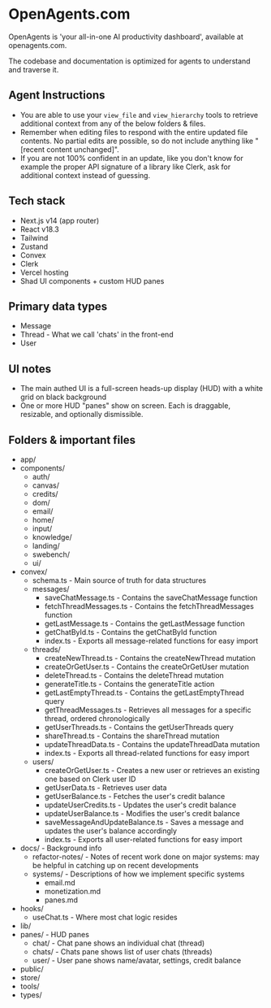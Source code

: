 # OpenAgents.com

OpenAgents is 'your all-in-one AI productivity dashboard', available at openagents.com.

The codebase and documentation is optimized for agents to understand and traverse it.

## Agent Instructions
- You are able to use your `view_file` and `view_hierarchy` tools to retrieve additional context from any of the below folders & files.
- Remember when editing files to respond with the entire updated file contents. No partial edits are possible, so do not include anything like "[recent content unchanged]".
- If you are not 100% confident in an update, like you don't know for example the proper API signature of a library like Clerk, ask for additional context instead of guessing.

## Tech stack
- Next.js v14 (app router)
- React v18.3
- Tailwind
- Zustand
- Convex
- Clerk
- Vercel hosting
- Shad UI components + custom HUD panes

## Primary data types
- Message
- Thread - What we call 'chats' in the front-end
- User

## UI notes
- The main authed UI is a full-screen heads-up display (HUD) with a white grid on black background
- One or more HUD "panes" show on screen. Each is draggable, resizable, and optionally dismissible.

## Folders & important files
- app/
- components/
  - auth/
  - canvas/
  - credits/
  - dom/
  - email/
  - home/
  - input/
  - knowledge/
  - landing/
  - swebench/
  - ui/
- convex/
  - schema.ts - Main source of truth for data structures
  - messages/
    - saveChatMessage.ts - Contains the saveChatMessage function
    - fetchThreadMessages.ts - Contains the fetchThreadMessages function
    - getLastMessage.ts - Contains the getLastMessage function
    - getChatById.ts - Contains the getChatById function
    - index.ts - Exports all message-related functions for easy import
  - threads/
    - createNewThread.ts - Contains the createNewThread mutation
    - createOrGetUser.ts - Contains the createOrGetUser mutation
    - deleteThread.ts - Contains the deleteThread mutation
    - generateTitle.ts - Contains the generateTitle action
    - getLastEmptyThread.ts - Contains the getLastEmptyThread query
    - getThreadMessages.ts - Retrieves all messages for a specific thread, ordered chronologically
    - getUserThreads.ts - Contains the getUserThreads query
    - shareThread.ts - Contains the shareThread mutation
    - updateThreadData.ts - Contains the updateThreadData mutation
    - index.ts - Exports all thread-related functions for easy import
  - users/
    - createOrGetUser.ts - Creates a new user or retrieves an existing one based on Clerk user ID
    - getUserData.ts - Retrieves user data
    - getUserBalance.ts - Fetches the user's credit balance
    - updateUserCredits.ts - Updates the user's credit balance
    - updateUserBalance.ts - Modifies the user's credit balance
    - saveMessageAndUpdateBalance.ts - Saves a message and updates the user's balance accordingly
    - index.ts - Exports all user-related functions for easy import
- docs/ - Background info
  - refactor-notes/ - Notes of recent work done on major systems: may be helpful in catching up on recent developments
  - systems/ - Descriptions of how we implement specific systems
    - email.md
    - monetization.md
    - panes.md
- hooks/
  - useChat.ts - Where most chat logic resides
- lib/
- panes/ - HUD panes
  - chat/ - Chat pane shows an individual chat (thread)
  - chats/ - Chats pane shows list of user chats (threads)
  - user/ - User pane shows name/avatar, settings, credit balance
- public/
- store/
- tools/
- types/